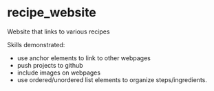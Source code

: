 # recipe_website
Website that links to various recipes

Skills demonstrated:
- use anchor elements to link to other webpages
- push projects to github
- include images on webpages
- use ordered/unordered list elements to organize steps/ingredients.
